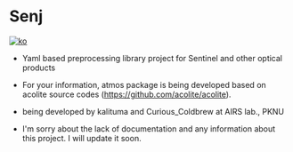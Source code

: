 # Senj
[![ko](https://img.shields.io/badge/lang-ko-red.svg)](https://github.com/kalituma/senj/blob/main/README.ko.md)

- Yaml based preprocessing library project for Sentinel and other optical products

- For your information, atmos package is being developed based on acolite source codes (https://github.com/acolite/acolite).

- being developed by kalituma and Curious_Coldbrew at AIRS lab., PKNU

- I'm sorry about the lack of documentation and any information about this project. I will update it soon.